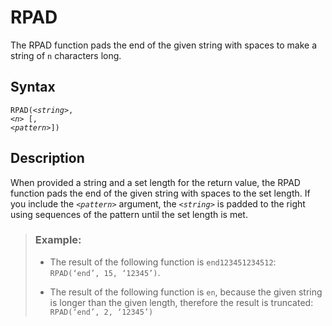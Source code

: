 <!-- loio5754920fd9b643459c93443558a090d2 -->

# RPAD

The RPAD function pads the end of the given string with spaces to make a string of `n` characters long.



<a name="loio5754920fd9b643459c93443558a090d2__section_bxf_gcy_s4b"/>

## Syntax

<code>RPAD(<i class="varname">&lt;string&gt;</i>, <i class="varname">&lt;n&gt;</i> [, <i class="varname">&lt;pattern&gt;</i>])</code> 



<a name="loio5754920fd9b643459c93443558a090d2__section_cxf_gcy_s4b"/>

## Description

When provided a string and a set length for the return value, the RPAD function pads the end of the given string with spaces to the set length. If you include the <code><i class="varname">&lt;pattern&gt;</i></code> argument, the <code><i class="varname">&lt;string&gt;</i></code> is padded to the right using sequences of the pattern until the set length is met.



> ### Example:  
> -   The result of the following function is `end123451234512`: `RPAD(‘end’, 15, ‘12345’)`.
> 
> -   The result of the following function is `en`, because the given string is longer than the given length, therefore the result is truncated: `RPAD(‘end’, 2, ‘12345’)`

